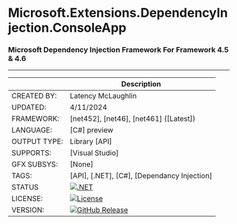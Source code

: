 ﻿# Microsoft.Extensions.DependencyInjection.ConsoleApp
### Microsoft Dependency Injection Framework For Framework 4.5 & 4.6


---


|              |   Description                                                  |
|--------------|----------------------------------------------------------------|
| CREATED BY:  | Latency McLaughlin                                                     |
| UPDATED:     | 4/11/2024                          |
| FRAMEWORK:   | [net452], [net46], [net461] ([Latest])                                |
| LANGUAGE:    | [C#] preview                                            |
| OUTPUT TYPE: | Library [API]                                            |
| SUPPORTS:    | [Visual Studio]                                                |
| GFX SUBSYS:  | [None]                                                     |
| TAGS:        | [API], [.NET], [C#], [Dependancy Injection]                                                |
| STATUS       | [![.NET](https://github.com/Latency/FrameworkEOL-DependencyInjection/actions/workflows/dotnet.yml/badge.svg)](https://github.com/Latency/FrameworkEOL-DependencyInjection/actions/workflows/dotnet.yml)                                                     |
| LICENSE:     | [![License](https://img.shields.io/badge/MIT-License-yellowgreen.svg)](https://github.com/Latency/FrameworkEOL-DependencyInjection/blob/master/MIT-LICENSE.txt)                                                    |
| VERSION:     | [![GitHub Release](https://img.shields.io/badge/Version-2.0.3-blue)](https://github.com/Latency/FrameworkEOL-DependencyInjection/releases)                                                    |


